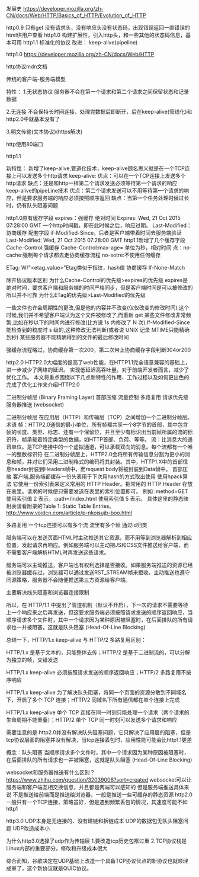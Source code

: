 发展史
https://developer.mozilla.org/zh-CN/docs/Web/HTTP/Basics_of_HTTP/Evolution_of_HTTP

http0.9 只有get 没有请求头，没有响应头没有状态码，出现错误返回一直错误的html供用户查看
http1.0 构建扩展性，引入http头，和一些其他的状态码信息，基本可用
http1.1 标准化的协议
改进：
keep-alive(pipeline)


http1.0
https://developer.mozilla.org/zh-CN/docs/Web/HTTP

http协议mdn文档

传统的客户端-服务端模型

特性：
1.无状态协议
服务器不会在第一个请求和第二个请求之间保留状态和记录数据

2.无连接
不会保持长时间连接，处理完数据后即断开，后在keep-alive(管线化)和http2.0中就基本没有了

3.明文传输(文本协议)(https解决)

http使用80端口

http1.1

新特性：
新增了keep-alive,管道化技术，keep-alive顾名思义就是在一个TCP连接上可以发送多个http请求
keep-alive:
优点：可以在一个TCP连接上发送多个http请求
缺点：还是和http一样第二个请求发送必须等待第一个请求的响应
keep-alive的pipeLine技术
优点：第二个请求发送可以不用等待第一个请求的响应，但是要求服务端的响应必须按照顺序返回
缺点：当第一个任务处理时候过长时，仍有队头阻塞问题

http1.0原有缓存字段
expires：强缓存 绝对时间 Expires: Wed, 21 Oct 2015 07:28:00 GMT 一个http时间戳，即在此时候之后，响应过期。
Last-Modified：协商缓存 配套字段 if-Modified-Since，后者是客户端带着时间去服务端验证Last-Modified: Wed, 21 Oct 2015 07:28:00 GMT
http1.1新增了几个缓存字段
Cache-Control:强缓存
Cache-Control:max-age=<seconds> 单位为秒，相对时间
点：no-cache:强制每个请求都去走协商缓存流程
no-sotre:不使用任何缓存

ETag: W/"<etag_value>"Etag类似于指纹，hash值 协商缓存 If-None-Match

除开协议版本区别
为什么Cache-Control的优先级>expires的优先级
expires是绝对时间，要求客户端和服务端的时间严格同步，但是客户端时间是可以被修改的所以并不可靠
为什么ETag的优先级>Last-Modified的优先级

一些文件也许会周期性的更改,但是他的内容并不改变(仅仅改变的修改时间),这个时候,我们并不希望客户端认为这个文件被修改了,而重新 get
某些文件修改非常频繁,比如在秒以下的时间内进行修改(比方说 1s 内修改了 N 次),If-Modified-Since能检查到的粒度时 s 级的,这种修改无法判断(或者说 UNIX 记录 MTIME只能精确到秒)
某些服务器不能精确得到的文件的最后修改时间


强缓存流程略过，协商缓存第一次200，第二次带上协商缓存字段判断304or200

http2.0
HTTP2.0大幅度的提高了web性能，在HTTP1.1完全语意兼容的基础上，进一步减少了网络的延迟。
实现低延迟高吞吐量。对于前端开发者而言，减少了优化工作。
本文将重点围绕以下几点新特性的作用、工作过程以及如何更出色的完成了优化工作来介绍HTTP2.0

二进制分帧层 (Binary Framing Layer)
首部压缩
流量控制
多路复用
请求优先级
服务器推送 (websocket)


二进制分帧层 
在应用层（HTTP）和传输层（TCP）之间增加一个二进制分帧层。
术语
    帧：HTTP2.0通信的最小单位，所有帧都共享一个8字节的首部，其中包含帧的长度、类型、标志、还有一个保留位，并且至少有标识出当前帧所属的流的标识符，帧承载着特定类型的数据，如HTTP首部、负荷、等等。
    流：比消息大的通讯单位。是TCP连接中的一个虚拟通道，可以承载双向的消息。每个流都有一个唯一的整数标识符
在二进制分帧层上，HTTP2.0会将所有传输信息分割为更小的消息和帧，并对它们采用二进制格式的编码将其封装。其中，HTTP1.X中的首部信息header封装到Headers帧中，而request body将被封装到Data帧中。
首部压缩
    客户端,服务端都缓存一份头表用于下次用hash的方式取出使用
    使用hpack算法
    它使用一份索引表来定义常用的 HTTP Header。把常用的 HTTP Header 存放在表里。请求的时候便只需要发送在表里的索引位置即可。
    例如 :method=GET 使用索引值 2 表示，:path=/index.html 使用索引值 5 表示。 具体这里的静态映射表请看附录的Table 1: Static Table Entries。
    http://www.voidcn.com/article/p-nkoisujb-boo.html

多路复用
    一个tcp连接可以有多个流 流里有多个帧 通过id归类


服务端可以在发送页面HTML时主动推送其它资源，而不用等到浏览器解析到相应位置，发起请求再响应。例如服务端可以主动把JS和CSS文件推送给客户端，而不需要客户端解析HTML时再发送这些请求。

服务端可以主动推送，客户端也有权利选择是否接收。如果服务端推送的资源已经被浏览器缓存过，浏览器可以通过发送RST_STREAM帧来拒收。主动推送也遵守同源策略，服务器不会随便推送第三方资源给客户端。


主要解决线头阻塞和浏览器连接限制

所以，在 HTTP/1.1 中提出了管道机制（默认不开启），下一次的请求不需要等待上一个响应来之后再发送，但这要求服务端必须按照请求发送的顺序返回响应，当顺序请求多个文件时，其中一个请求因为某种原因被阻塞时，在后面排队的所有请求也一并被阻塞，这就是队头阻塞 (Head-Of-Line Blocking)

总结一下，HTTP/1.x keep-alive 与 HTTP/2 多路复用区别：

HTTP/1.x 是基于文本的，只能整体去传；HTTP/2 是基于二进制流的，可以分解为独立的帧，交错发送

HTTP/1.x keep-alive 必须按照请求发送的顺序返回响应；HTTP/2 多路复用不按序响应

HTTP/1.x keep-alive 为了解决队头阻塞，将同一个页面的资源分散到不同域名下，开启了多个 TCP 连接；HTTP/2 同域名下所有通信都在单个连接上完成

HTTP/1.x keep-alive 单个 TCP 连接在同一时刻只能处理一个请求（两个请求的生命周期不能重叠）；HTTP/2 单个 TCP 同一时刻可以发送多个请求和响应 

需要注意的是 http2.0并没有解决队头阻塞问题，它只解决了应用层的阻塞，但是tcp协议层面的阻塞并没有解决，当tcp连接丢包时，应用性能可能会比http1.1更差

概念：队头阻塞
当顺序请求多个文件时，其中一个请求因为某种原因被阻塞时，在后面排队的所有请求也一并被阻塞，这就是队头阻塞 (Head-Of-Line Blocking)

websocket和服务器推送有什么区别？
https://www.zhihu.com/question/32039008?sort=created
websocket可以让服务端和客户端互相交换信息，并且都是两端可以感知的
但是服务端推送具体来说 不是推送给前端而是推送给浏览器，一般是推送一些可缓存的静态资源
http2.0一般只有一个TCP连接，策略虽好，但是遇到频繁丢包的情况，其速度可能不如http1


http3.0
UDP本身是无连接的、没有建链和拆链成本
UDP的数据包无队头阻塞问题
UDP改造成本小

为什么http3.0选择了udp作为传输层
1.要改造tcp历史包袱过重
2.TCP协议栈是Linux内部的重要部分，修改和升级成本很大

综合而知，谷歌决定在UDP基础上改造一个具备TCP协议优点的新协议也就顺理成章了，这个新协议就是QUIC协议。




